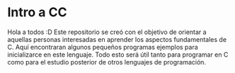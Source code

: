 # Intro a CC
Hola a todos :D Este repositorio se creó con el objetivo de orientar a aquellas personas interesadas en aprender los aspectos fundamentales de C. Aquí encontraran algunos pequeños programas ejemplos para inicializarce en este lenguaje. Todo esto será útil tanto para programar en C como para el estudio posterior de otros lenguajes de programación.
